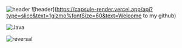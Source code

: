 ![header](https://capsule-render.vercel.app/api?text=Hello%World!&fontSize=40)
![header](https://capsule-render.vercel.app/api?type=slice&text=1gizmo%fontSize=60&text=Welcome to my github)




![Java](https://img.shields.io/badge/java-%23ED8B00.svg?style=for-the-badge&logo=openjdk&logoColor=white)



![reversal](https://capsule-render.vercel.app/api?type=slice&reversal=true&color=gradient)
